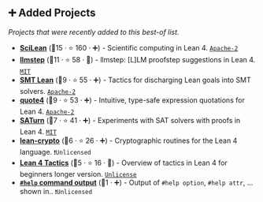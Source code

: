 ## ➕ Added Projects

_Projects that were recently added to this best-of list._

- <b><a href="https://github.com/lecopivo/SciLean">SciLean</a></b> (🥇15 · ⭐ 160 · ➕) - Scientific computing in Lean 4. <code><a href="http://bit.ly/3nYMfla">Apache-2</a></code>
- <b><a href="https://github.com/wellecks/llmstep">llmstep</a></b> (🥉11 · ⭐ 58 · 🐣) - llmstep: [L]LM proofstep suggestions in Lean 4. <code><a href="http://bit.ly/34MBwT8">MIT</a></code>
- <b><a href="https://github.com/ufmg-smite/lean-smt">SMT Lean</a></b> (🥉9 · ⭐ 55 · ➕) - Tactics for discharging Lean goals into SMT solvers. <code><a href="http://bit.ly/3nYMfla">Apache-2</a></code>
- <b><a href="https://github.com/leanprover-community/quote4">quote4</a></b> (🥉9 · ⭐ 53 · ➕) - Intuitive, type-safe expression quotations for Lean 4. <code><a href="http://bit.ly/3nYMfla">Apache-2</a></code>
- <b><a href="https://github.com/siddhartha-gadgil/Saturn">SATurn</a></b> (🥉7 · ⭐ 41 · ➕) - Experiments with SAT solvers with proofs in Lean 4. <code><a href="http://bit.ly/34MBwT8">MIT</a></code>
- <b><a href="https://github.com/joehendrix/lean-crypto">lean-crypto</a></b> (🥉6 · ⭐ 26 · ➕) - Cryptographic routines for the Lean 4 language. <code>❗Unlicensed</code>
- <b><a href="https://github.com/madvorak/lean4-tactics">Lean 4 Tactics</a></b> (🥈5 · ⭐ 16 · 🐣) - Overview of tactics in Lean 4 for beginners longer version. <code><a href="http://bit.ly/3rvuUlR">Unlicense</a></code>
- <b><a href="https://live.lean-lang.org/#code=import%20Mathlib.Tactic%0D%0A%0D%0A%23help%20option%0D%0A%23help%20attr%0D%0A%23help%20cats%0D%0A%23help%20term%0D%0A%23help%20tactic%0D%0A%23help%20conv%0D%0A%23help%20command%0D%0A">`#help` command output</a></b> (🥉1 · ➕) - Output of `#help option`, `#help attr`, ... shown in.. <code>❗Unlicensed</code>
